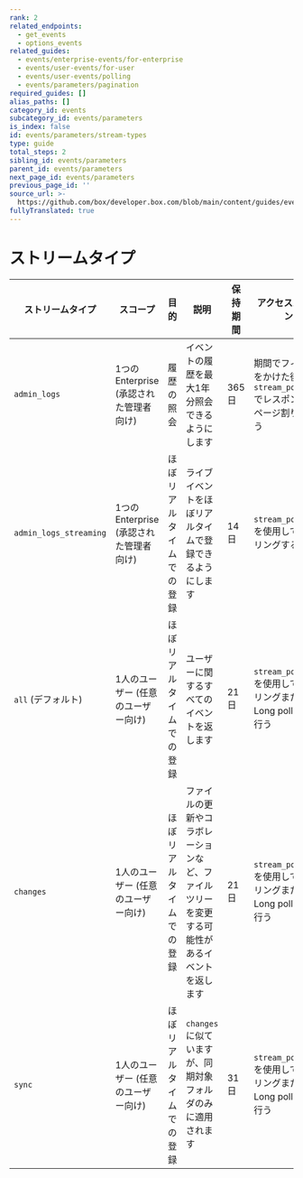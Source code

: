 ```yaml
---
rank: 2
related_endpoints:
  - get_events
  - options_events
related_guides:
  - events/enterprise-events/for-enterprise
  - events/user-events/for-user
  - events/user-events/polling
  - events/parameters/pagination
required_guides: []
alias_paths: []
category_id: events
subcategory_id: events/parameters
is_index: false
id: events/parameters/stream-types
type: guide
total_steps: 2
sibling_id: events/parameters
parent_id: events/parameters
next_page_id: events/parameters
previous_page_id: ''
source_url: >-
  https://github.com/box/developer.box.com/blob/main/content/guides/events/parameters/stream-types.md
fullyTranslated: true
---
```

# ストリームタイプ

<!-- markdownlint-disable line-length -->

| ストリームタイプ               | スコープ                       | 目的           | 説明                                             | 保持期間 | アクセスパターン                                      |
| ---------------------- | -------------------------- | ------------ | ---------------------------------------------- | ---- | --------------------------------------------- |
| `admin_logs`           | 1つのEnterprise (承認された管理者向け) | 履歴の照会        | イベントの履歴を最大1年分照会できるようにします                       | 365日 | 期間でフィルタをかけた後、`stream_position`でレスポンスのページ割りを行う |
| `admin_logs_streaming` | 1つのEnterprise (承認された管理者向け) | ほぼリアルタイムでの登録 | ライブイベントをほぼリアルタイムで登録できるようにします                   | 14日  | `stream_position`を使用してポーリングする                 |
| `all` (デフォルト)          | 1人のユーザー (任意のユーザー向け)        | ほぼリアルタイムでの登録 | ユーザーに関するすべてのイベントを返します                          | 21日  | `stream_position`を使用してポーリングまたはLong pollingを行う |
| `changes`              | 1人のユーザー (任意のユーザー向け)        | ほぼリアルタイムでの登録 | ファイルの更新やコラボレーションなど、ファイルツリーを変更する可能性があるイベントを返します | 21日  | `stream_position`を使用してポーリングまたはLong pollingを行う |
| `sync`                 | 1人のユーザー (任意のユーザー向け)        | ほぼリアルタイムでの登録 | `changes`に似ていますが、同期対象フォルダのみに適用されます             | 31日  | `stream_position`を使用してポーリングまたはLong pollingを行う |

<!-- markdownlint-enable line-length -->
